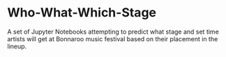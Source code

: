 # Who-What-Which-Stage
A set of Jupyter Notebooks attempting to predict what stage and set time artists will get at Bonnaroo music festival based on their placement in the lineup.
